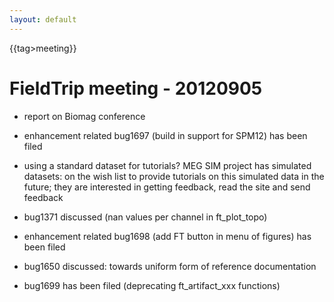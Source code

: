 ```yaml
---
layout: default
---
```


{{tag>meeting}}

# FieldTrip meeting - 20120905


*  report on Biomag conference
*  enhancement related bug1697 (build in support for SPM12) has been filed

*  using a standard dataset for tutorials? MEG SIM project has simulated datasets: on the wish list to provide tutorials on this simulated data in the future; they are interested in getting feedback, read the site and send feedback
*  bug1371 discussed (nan values per channel in ft_plot_topo)

*  enhancement related bug1698 (add FT button in menu of figures) has been filed

*  bug1650 discussed: towards uniform form of  reference documentation

*  bug1699 has been filed (deprecating ft_artifact_xxx functions)





